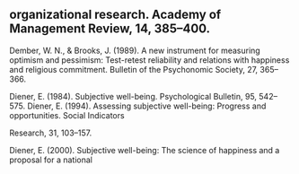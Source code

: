 ## organizational research. Academy of Management Review, 14, 385–400.

Dember, W. N., & Brooks, J. (1989). A new instrument for measuring optimism and pessimism: Test-retest reliability and relations with happiness and religious commitment. Bulletin of the Psychonomic Society, 27, 365–366.

Diener, E. (1984). Subjective well-being. Psychological Bulletin, 95, 542–575. Diener, E. (1994). Assessing subjective well-being: Progress and opportunities. Social Indicators

Research, 31, 103–157.

Diener, E. (2000). Subjective well-being: The science of happiness and a proposal for a national